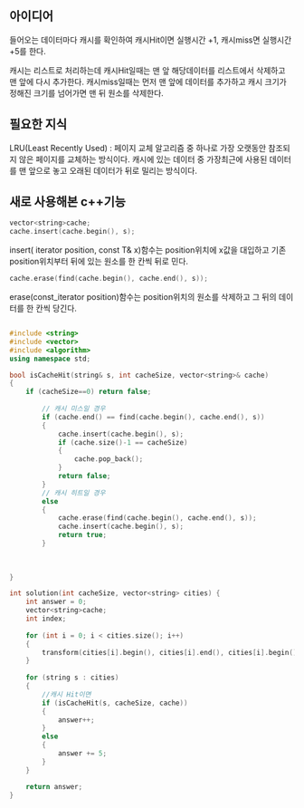 


## 아이디어


들어오는 데이터마다 캐시를 확인하여 캐시Hit이면 실행시간 +1, 캐시miss면 실행시간 +5를 한다. 

캐시는 리스트로 처리하는데 캐시Hit일때는 맨 앞 해당데이터를 리스트에서 삭제하고 맨 앞에 다시 추가한다.
캐시miss일때는 먼저 맨 앞에 데이터를 추가하고 캐시 크기가 정해진 크기를 넘어가면 맨 뒤 원소를 삭제한다.

## 필요한 지식

LRU(Least Recently Used) : 페이지 교체 알고리즘 중 하나로 가장 오랫동안 참조되지 않은 페이지를 교체하는 방식이다.
캐시에 있는 데이터 중 가장최근에 사용된 데이터를 맨 앞으로 놓고 오래된 데이터가 뒤로 밀리는 방식이다.

## 새로 사용해본 c++기능

```cpp 
vector<string>cache;
cache.insert(cache.begin(), s);
```
insert( iterator position, const T& x)함수는  position위치에 x값을 대입하고 
기존 position위치부터 뒤에 있는 원소를 한 칸씩 뒤로 민다.

```cpp
cache.erase(find(cache.begin(), cache.end(), s));
```

erase(const_iterator position)함수는 position위치의 원소를 삭제하고 그 뒤의 데이터를 한 칸씩 당긴다.


```cpp

#include <string>
#include <vector>
#include <algorithm>
using namespace std;

bool isCacheHit(string& s, int cacheSize, vector<string>& cache)
{
    if (cacheSize==0) return false;
    
        // 캐시 미스일 경우
        if (cache.end() == find(cache.begin(), cache.end(), s))
        {
            cache.insert(cache.begin(), s);
            if (cache.size()-1 == cacheSize)
            {
                cache.pop_back();
            }
            return false;
        }
        // 캐시 히트일 경우
        else
        {
            cache.erase(find(cache.begin(), cache.end(), s));
            cache.insert(cache.begin(), s);
            return true;
        }
    
    
   
}

int solution(int cacheSize, vector<string> cities) {
    int answer = 0;
    vector<string>cache;
    int index;
    
    for (int i = 0; i < cities.size(); i++)
    {
        transform(cities[i].begin(), cities[i].end(), cities[i].begin(), ::tolower);
    }
    
    for (string s : cities)
    {
        //캐시 Hit이면
        if (isCacheHit(s, cacheSize, cache))
        {
            answer++;
        }
        else
        {
            answer += 5;
        }
    }

    return answer;
}


```